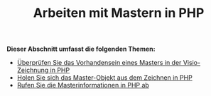 ﻿---
title: Arbeiten mit Mastern in PHP
type: docs
weight: 20
url: /de/java/working-with-masters-in-php/
---
**Dieser Abschnitt umfasst die folgenden Themen:**

- [Überprüfen Sie das Vorhandensein eines Masters in der Visio-Zeichnung in PHP](/diagram/de/java/check-presence-of-a-master-in-the-visio-drawing-in-php/)
- [Holen Sie sich das Master-Objekt aus dem Zeichnen in PHP](/diagram/de/java/get-master-object-from-drawing-in-php/)
- [Rufen Sie die Masterinformationen in PHP ab](/diagram/de/java/retrieve-the-masters-information-in-php/)

